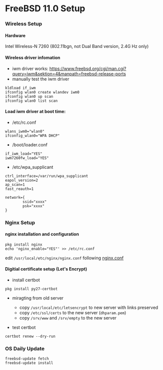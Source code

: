FreeBSD 11.0 Setup
====

### Wireless Setup

#### Hardware

Intel Wireless-N 7260 (802.11bgn, not Dual Band version, 2.4G Hz only)

#### Wireless driver infomation

- iwm driver works: https://www.freebsd.org/cgi/man.cgi?query=iwm&sektion=4&manpath=freebsd-release-ports
- manually test the iwm driver
```
kldload if_iwm
ifconfig wlan0 create wlandev iwm0
ifconfig wlan0 up scan
ifconfig wlan0 list scan
```

#### Load iwm driver at boot time:
- /etc/rc.conf
```
wlans_iwm0="wlan0"
ifconfig_wlan0="WPA DHCP"
```
- /boot/loader.conf
```
if_iwm_load="YES"
iwm7260fw_load="YES"
```
- /etc/wpa_supplicant
```
ctrl_interface=/var/run/wpa_supplicant
eapol_version=2
ap_scan=1
fast_reauth=1

network={
        ssid="xxxx"
        psk="xxxx"
}
```

### Nginx Setup

#### nginx installation and configuration

```
pkg install nginx
echo 'nginx_enable="YES"' >> /etc/rc.conf
```
edit `/usr/local/etc/nginx/nginx.conf` following [nginx.conf](https://github.com/subbyte/configurations/blob/master/freebsd/nginx/nginx.conf)

#### Digitial certificate setup (Let's Encrypt)
- install certbot
```
pkg install py27-certbot
```
- miragting from old server
  - copy `/usr/local/etc/letsencrypt` to new server with links preserved
  - copy `/etc/ssl/certs` to the new server (`dhparam.pem`)
  - copy `/srv/www` and `/srv/empty` to the new server
  
- test certbot
```
certbot renew --dry-run
```

### OS Daily Update
```
freebsd-update fetch
freebsd-update install
```

